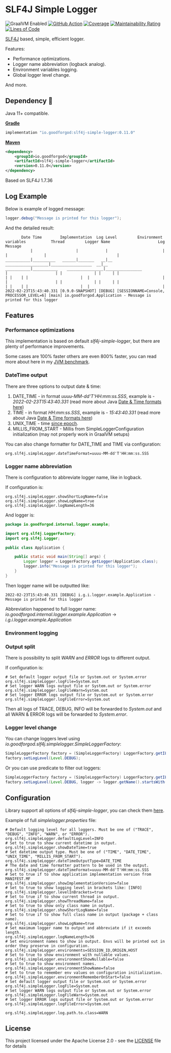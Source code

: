 # SLF4J Simple Logger

![GraalVM Enabled](https://img.shields.io/badge/GraalVM-Ready-orange?style=plastic)
[![GitHub Action](https://github.com/goodforgod/slf4j-simple-logger/workflows/Java%20CI/badge.svg)](https://github.com/GoodforGod/slf4j-simple-logger/actions?query=workflow%3A%22Java+CI%22)
[![Coverage](https://sonarcloud.io/api/project_badges/measure?project=GoodforGod_slf4j-simple-logger&metric=coverage)](https://sonarcloud.io/dashboard?id=GoodforGod_slf4j-simple-logger)
[![Maintainability Rating](https://sonarcloud.io/api/project_badges/measure?project=GoodforGod_slf4j-simple-logger&metric=sqale_rating)](https://sonarcloud.io/dashboard?id=GoodforGod_slf4j-simple-logger)
[![Lines of Code](https://sonarcloud.io/api/project_badges/measure?project=GoodforGod_slf4j-simple-logger&metric=ncloc)](https://sonarcloud.io/dashboard?id=GoodforGod_slf4j-simple-logger)

[SLF4J](https://github.com/qos-ch/slf4j) based, simple, efficient logger.

Features:
- Performance optimizations.
- Logger name abbreviation (logback analog).
- Environment variables logging.
- Global logger level change.

And more.

## Dependency :rocket:

Java 11+ compatible.

[**Gradle**](https://mvnrepository.com/artifact/io.goodforgod/slf4j-simple-logger)
```groovy
implementation "io.goodforgod:slf4j-simple-logger:0.11.0"
```

[**Maven**](https://mvnrepository.com/artifact/io.goodforgod/slf4j-simple-logger)
```xml
<dependency>
    <groupId>io.goodforgod</groupId>
    <artifactId>slf4j-simple-logger</artifactId>
    <version>0.11.0</version>
</dependency>
```

Based on SLF4J 1.7.36

## Log Example

Below is example of logged message:
```java
logger.debug("Message is printed for this logger");
```

And the detailed result:
```text
       Date Time        Implementation  Log Level         Environment variables           Thread         Logger Name                     Log Message
           |                   |            |                        |                      |                |                               |
___________|__________   ______|_______   __|__   ___________________|__________________  __|__   ___________|___________    ________________|________________
|                     | |              | |     | |                                      | |    | |                       |  |                                |
|                     | |              | |     | |                                      | |    | |                       |  |                                |
2022-02-23T15:43:40.331 [0.9.0-SNAPSHOT] [DEBUG] [SESSIONNAME=Console, PROCESSOR_LEVEL=6] [main] io.goodforgod.Application - Message is printed for this logger
```

## Features

### Performance optimizations

This implementation is based on default *slf4j-simple-logger*, but there are plenty of performance improvements.

Some cases are 100% faster others are even 800% faster, you can read more about here in my [JVM benchmark]().

### DateTime output

There are three options to output date & time:
1) DATE_TIME - in format *uuuu-MM-dd'T'HH:mm:ss.SSS*, example is - *2022-02-23T15:43:40.331* (read more about Java [Date & Time formats here](https://goodforgod.dev/posts/2/))
2) TIME - in format *HH:mm:ss.SSS*, example is - *15:43:40.331* (read more about Java [Date & Time formats here](https://goodforgod.dev/posts/2/))
3) UNIX_TIME - time [since epoch](https://en.wikipedia.org/wiki/Unix_time).
4) MILLIS_FROM_START - Millis from SimpleLoggerConfiguration initialization (may not properly work in GraalVM setups)

You can also change formatter for DATE_TIME and TIME via configuration:
```properties
org.slf4j.simpleLogger.dateTimeFormat=uuuu-MM-dd'T'HH:mm:ss.SSS
```

### Logger name abbreviation

There is configuration to abbreviate logger name, like in logback.

If configuration is:
```properties
org.slf4j.simpleLogger.showShortLogName=false
org.slf4j.simpleLogger.showLogName=true
org.slf4j.simpleLogger.logNameLength=36
```

And logger is:
```java
package io.goodforgod.internal.logger.example;

import org.slf4j.LoggerFactory;
import org.slf4j.Logger;

public class Application {

    public static void main(String[] args) {
        Logger logger = LoggerFactory.getLogger(Application.class);
        logger.info("Message is printed for this logger");
    }
}
```

Then logger name will be outputted like:
```text
2022-02-23T15:43:40.331 [DEBUG] i.g.i.logger.example.Application - Message is printed for this logger
```

Abbreviation happened to full logger name:
*io.goodforgod.internal.logger.example.Application* -> *i.g.i.logger.example.Application*

### Environment logging

### Output split

There is possibility to split *WARN* and *ERROR* logs to different output.

If configuration is:
```properties
# Set default logger output file or System.out or System.error
org.slf4j.simpleLogger.logFile=System.out
# Set logger WARN logs output file or System.out or System.error
org.slf4j.simpleLogger.logFileWarn=System.out
# Set logger ERROR logs output file or System.out or System.error
org.slf4j.simpleLogger.logFileError=System.out
```

Then all logs of TRACE, DEBUG, INFO will be forwarded to *System.out* and all WARN & ERROR logs will be forwarded to *System.error*.

### Logger level change

You can change loggers level using *io.goodforgod.slf4j.simplelogger.SimpleLoggerFactory*:
```java
SimpleLoggerFactory factory = (SimpleLoggerFactory) LoggerFactory.getILoggerFactory();
factory.setLogLevel(Level.DEBUG);
```

Or you can use predicate to filter out loggers:
```java
SimpleLoggerFactory factory = (SimpleLoggerFactory) LoggerFactory.getILoggerFactory();
factory.setLogLevel(Level.DEBUG, logger -> logger.getName().startsWith("io.goodforgod.internal.logger.example"));
```

## Configuration

Library support all options of *slf4j-simple-logger*, you can check them [here](https://www.slf4j.org/api/org/slf4j/impl/SimpleLogger.html).

Example of full *simplelogger.properties* file:
```properties
# Default logging level for all loggers. Must be one of ("TRACE", "DEBUG", "INFO", "WARN", or "ERROR").
org.slf4j.simpleLogger.defaultLogLevel=INFO
# Set to true to show current datetime in output.
org.slf4j.simpleLogger.showDateTime=true
# Set datetime output type. Must be one of ("TIME", "DATE_TIME", "UNIX_TIME", "MILLIS_FROM_START").
org.slf4j.simpleLogger.dateTimeOutputType=DATE_TIME
# The date and time formatter pattern to be used in the output.
org.slf4j.simpleLogger.dateTimeFormat=uuuu-MM-dd'T'HH:mm:ss.SSS
# Set to true if to show application implementation version from MANIFEST.MF
org.slf4j.simpleLogger.showImplementationVersion=false
# Set to true to show logging level in brackets like: [INFO]
org.slf4j.simpleLogger.levelInBrackets=true
# Set to true if to show current thread in output.
org.slf4j.simpleLogger.showThreadName=false
# Set to true to show only class name in output.
org.slf4j.simpleLogger.showShortLogName=false
# Set to true if to show full class name in output (package + class name).
org.slf4j.simpleLogger.showLogName=true
# Set maximum logger name to output and abbreviate if it exceeds length.
org.slf4j.simpleLogger.logNameLength=36
# Set environment names to show in output. Envs will be printed out in order they preserve in configuration.
org.slf4j.simpleLogger.environments=SESSION_ID,ORIGIN,HOST
# Set to true to show environment with nullable values.
org.slf4j.simpleLogger.environmentShowNullable=false
# Set to true to show environment names.
org.slf4j.simpleLogger.environmentShowName=false
# Set to true to remember env values on configuration initialization.
org.slf4j.simpleLogger.environmentRememberOnStart=false
# Set default logger output file or System.out or System.error
org.slf4j.simpleLogger.logFile=System.out
# Set logger WARN logs output file or System.out or System.error
org.slf4j.simpleLogger.logFileWarn=System.out
# Set logger ERROR logs output file or System.out or System.error
org.slf4j.simpleLogger.logFileError=System.out

org.slf4j.simpleLogger.log.path.to.class=WARN
```

## License

This project licensed under the Apache License 2.0 - see the [LICENSE](LICENSE) file for details